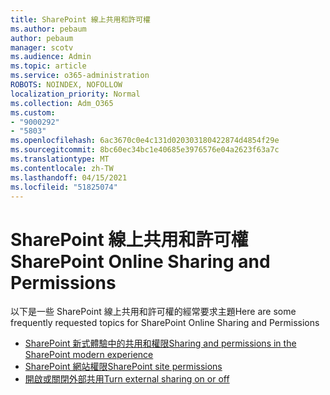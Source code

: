```yaml
---
title: SharePoint 線上共用和許可權
ms.author: pebaum
author: pebaum
manager: scotv
ms.audience: Admin
ms.topic: article
ms.service: o365-administration
ROBOTS: NOINDEX, NOFOLLOW
localization_priority: Normal
ms.collection: Adm_O365
ms.custom:
- "9000292"
- "5803"
ms.openlocfilehash: 6ac3670c0e4c131d020303180422874d4854f29e
ms.sourcegitcommit: 8bc60ec34bc1e40685e3976576e04a2623f63a7c
ms.translationtype: MT
ms.contentlocale: zh-TW
ms.lasthandoff: 04/15/2021
ms.locfileid: "51825074"
---
```

# <a name="sharepoint-online-sharing-and-permissions"></a><span data-ttu-id="27462-102">SharePoint 線上共用和許可權</span><span class="sxs-lookup"><span data-stu-id="27462-102">SharePoint Online Sharing and Permissions</span></span>

<span data-ttu-id="27462-103">以下是一些 SharePoint 線上共用和許可權的經常要求主題</span><span class="sxs-lookup"><span data-stu-id="27462-103">Here are some frequently requested topics for SharePoint Online Sharing and Permissions</span></span>

- [<span data-ttu-id="27462-104">SharePoint 新式體驗中的共用和權限</span><span class="sxs-lookup"><span data-stu-id="27462-104">Sharing and permissions in the SharePoint modern experience</span></span>](https://docs.microsoft.com/sharepoint/modern-experience-sharing-permissions)
- [<span data-ttu-id="27462-105">SharePoint 網站權限</span><span class="sxs-lookup"><span data-stu-id="27462-105">SharePoint site permissions</span></span>](https://docs.microsoft.com/sharepoint/customize-sharepoint-site-permissions)
- [<span data-ttu-id="27462-106">開啟或關閉外部共用</span><span class="sxs-lookup"><span data-stu-id="27462-106">Turn external sharing on or off</span></span>](https://docs.microsoft.com/sharepoint/turn-external-sharing-on-or-off)
